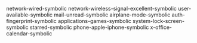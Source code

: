<!--
SPDX-FileCopyrightText: 2022 debgerme <fossgerme@tuta.io>

SPDX-License-Identifier: Unlicense
-->

network-wired-symbolic
network-wireless-signal-excellent-symbolic
user-available-symbolic
mail-unread-symbolic
airplane-mode-symbolic
auth-fingerprint-symbolic
applications-games-symbolic
system-lock-screen-symbolic
starred-symbolic
phone-apple-iphone-symbolic
x-office-calendar-symbolic
